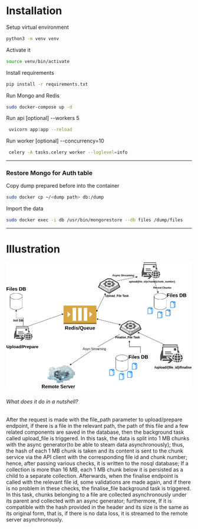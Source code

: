 # Installation


Setup virtual environment
```bash
python3 -m venv venv
```

Activate it
```bash
source venv/bin/activate 
```

Install requirements
```bash
pip install -r requirements.txt
```

Run Mongo and Redis
```bash
sudo docker-compose up -d
```

Run api [optional] --workers 5
```bash
 uvicorn app:app --reload 
```

Run worker [optional]  --concurrency=10
```bash
 celery -A tasks.celery worker --loglevel=info
```
---
### Restore Mongo for Auth table

Copy dump prepared before into the container
```bash
sudo docker cp ~/<dump path> db:/dump
```

Import the data
```bash
sudo docker exec -i db /usr/bin/mongorestore --db files /dump/files
```
---

# Illustration

![File Upload Illustration](file_upload.png)



###### What does it do in a nutshell?

After the request is made with the file_path parameter to upload/prepare endpoint, if there is a file in the relevant path, the path of this file and a few related components are saved in the database, then the background task called upload_file is triggered. In this task, the data is split into 1 MB chunks with the async generator(to be able to steam data asynchronously); thus, the hash of each 1 MB chunk is taken and its content is sent to the chunk service via the API client with the corresponding file id and chunk number; hence, after passing various checks, it is written to the nosql database; If a collection is more than 16 MB, each 1 MB chunk below it is persisted as a child to a separate collection. Afterwards, when the finalise endpoint is called with the relevant file id, some validations are made again, and if there is no problem in these checks, the finalise_file background task is triggered. In this task, chunks belonging to a file are collected asynchronously under its parent and collected with an async generator; furthermore, If it is compatible with the hash provided in the header and its size is the same as its original form, that is, if there is no data loss, it is streamed to the remote server asynchronously.

